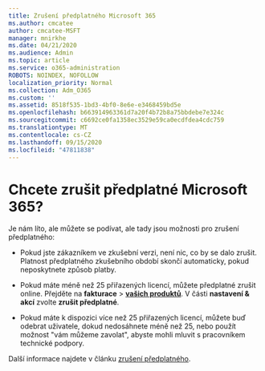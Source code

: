 ```yaml
---
title: Zrušení předplatného Microsoft 365
ms.author: cmcatee
author: cmcatee-MSFT
manager: mnirkhe
ms.date: 04/21/2020
ms.audience: Admin
ms.topic: article
ms.service: o365-administration
ROBOTS: NOINDEX, NOFOLLOW
localization_priority: Normal
ms.collection: Adm_O365
ms.custom: ''
ms.assetid: 8518f535-1bd3-4bf0-8e6e-e3468459bd5e
ms.openlocfilehash: b663914963361d7a20f4b72b8a75bbdebe7e324c
ms.sourcegitcommit: c6692ce0fa1358ec3529e59ca0ecdfdea4cdc759
ms.translationtype: MT
ms.contentlocale: cs-CZ
ms.lasthandoff: 09/15/2020
ms.locfileid: "47811838"
---
```

# <a name="cancelling-your-microsoft-365-subscription"></a>Chcete zrušit předplatné Microsoft 365?

Je nám líto, ale můžete se podívat, ale tady jsou možnosti pro zrušení předplatného:
  
- Pokud jste zákazníkem ve zkušební verzi, není nic, co by se dalo zrušit. Platnost předplatného zkušebního období skončí automaticky, pokud neposkytnete způsob platby.

- Pokud máte méně než 25 přiřazených licencí, můžete předplatné zrušit online. Přejděte na **fakturace** \> **[vašich produktů](https://go.microsoft.com/fwlink/p/?linkid=842054)**. V části **nastavení & akcí** zvolte **zrušit předplatné**.

- Pokud máte k dispozici více než 25 přiřazených licencí, můžete buď odebrat uživatele, dokud nedosáhnete méně než 25, nebo použít možnost "vám můžeme zavolat", abyste mohli mluvit s pracovníkem technické podpory.

Další informace najdete v článku [zrušení předplatného](https://docs.microsoft.com/microsoft-365/commerce/subscriptions/cancel-your-subscription).